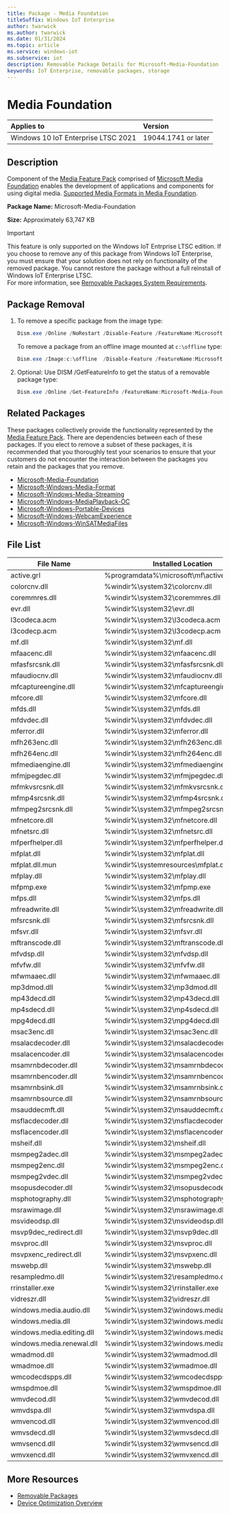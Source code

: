 ```yaml
---
title: Package - Media Foundation
titleSuffix: Windows IoT Enterprise
author: twarwick
ms.author: twarwick
ms.date: 01/31/2024
ms.topic: article
ms.service: windows-iot
ms.subservice: iot
description: Removable Package Details for Microsoft-Media-Foundation
keywords: IoT Enterprise, removable packages, storage
---
```


# Media Foundation

| Applies to                          |  Version            |
|:------------------------------------|:--------------------|
| Windows 10 IoT Enterprise LTSC 2021 | 19044.1741 or later |

## Description  

Component of the [Media Feature Pack](/windows/win32/wmdm/windows-media-device-manager-architecture) comprised of [Microsoft Media Foundation](/windows/win32/medfound/microsoft-media-foundation-sdk) enables the development of applications and components for using digital media. [Supported Media Formats in Media Foundation](/windows/win32/medfound/supported-media-formats-in-media-foundation).  

**Package Name:**  Microsoft-Media-Foundation

**Size:** Approximately 63,747 KB

> [!IMPORTANT]
>
> This feature is only supported on the Windows IoT Entrprise LTSC edition.  If you choose to remove any of this package from Windows IoT Enterprise, you must ensure that your solution does not rely on functionality of the removed package. You cannot restore the package without a full reinstall of Windows IoT Enterprise LTSC.  
> For more information, see [Removable Packages System Requirements](../Removable-Packages.md#system-requirements).

## Package Removal

1. To remove a specific package from the image type:

   ```powershell
   Dism.exe /Online /NoRestart /Disable-Feature /FeatureName:Microsoft-Media-Foundation /PackageName:@Package
   ````

   To remove a package from an offline image mounted at `c:\offline` type:

   ```powershell
   Dism.exe /Image:c:\offline  /Disable-Feature /FeatureName:Microsoft-Media-Foundation /PackageName:@Package
   ```

1. Optional: Use DISM /GetFeatureInfo to get the status of a removable package type:

   ```powershell
   Dism.exe /Online /Get-FeatureInfo /FeatureName:Microsoft-Media-Foundation /PackageName:@Package
   ````

## Related Packages

These packages collectively provide the functionality represented by the [Media Feature Pack](/windows/win32/wmdm/windows-media-device-manager-architecture).  There are dependencies between each of these packages.  If you elect to remove a subset of these packages, it is recommended that you thoroughly test your scenarios to ensure that your customers do not encounter the interaction between the packages you retain and the packages that you remove.

- [Microsoft-Media-Foundation](Microsoft-Media-Foundation.md)
- [Microsoft-Windows-Media-Format](Microsoft-Windows-Media-Format.md)
- [Microsoft-Windows-Media-Streaming](Microsoft-Windows-Media-Streaming.md)
- [Microsoft-Windows-MediaPlayback-OC](Microsoft-Windows-MediaPlayback-OC.md)
- [Microsoft-Windows-Portable-Devices](Microsoft-Windows-Portable-Devices.md)
- [Microsoft-Windows-WebcamExperience](Microsoft-Windows-WebcamExperience.md)
- [Microsoft-Windows-WinSATMediaFiles](Microsoft-Windows-WinSATMediaFiles.md)

## File List

| File Name                 | Installed Location |
|---------------------------|--------------------|
| active.grl                | %programdata%\microsoft\mf\active.grl |
| colorcnv.dll              | %windir%\system32\colorcnv.dll |
| coremmres.dll             | %windir%\system32\coremmres.dll |
| evr.dll                   | %windir%\system32\evr.dll |
| l3codeca.acm              | %windir%\system32\l3codeca.acm |
| l3codecp.acm              | %windir%\system32\l3codecp.acm |
| mf.dll                    | %windir%\system32\mf.dll |
| mfaacenc.dll              | %windir%\system32\mfaacenc.dll |
| mfasfsrcsnk.dll           | %windir%\system32\mfasfsrcsnk.dll |
| mfaudiocnv.dll            | %windir%\system32\mfaudiocnv.dll |
| mfcaptureengine.dll       | %windir%\system32\mfcaptureengine.dll |
| mfcore.dll                | %windir%\system32\mfcore.dll |
| mfds.dll                  | %windir%\system32\mfds.dll |
| mfdvdec.dll               | %windir%\system32\mfdvdec.dll |
| mferror.dll               | %windir%\system32\mferror.dll |
| mfh263enc.dll             | %windir%\system32\mfh263enc.dll |
| mfh264enc.dll             | %windir%\system32\mfh264enc.dll |
| mfmediaengine.dll         | %windir%\system32\mfmediaengine.dll |
| mfmjpegdec.dll            | %windir%\system32\mfmjpegdec.dll |
| mfmkvsrcsnk.dll           | %windir%\system32\mfmkvsrcsnk.dll |
| mfmp4srcsnk.dll           | %windir%\system32\mfmp4srcsnk.dll |
| mfmpeg2srcsnk.dll         | %windir%\system32\mfmpeg2srcsnk.dll |
| mfnetcore.dll             | %windir%\system32\mfnetcore.dll |
| mfnetsrc.dll              | %windir%\system32\mfnetsrc.dll |
| mfperfhelper.dll          | %windir%\system32\mfperfhelper.dll |
| mfplat.dll                | %windir%\system32\mfplat.dll |
| mfplat.dll.mun            | %windir%\systemresources\mfplat.dll.mun |
| mfplay.dll                | %windir%\system32\mfplay.dll |
| mfpmp.exe                 | %windir%\system32\mfpmp.exe |
| mfps.dll                  | %windir%\system32\mfps.dll |
| mfreadwrite.dll           | %windir%\system32\mfreadwrite.dll |
| mfsrcsnk.dll              | %windir%\system32\mfsrcsnk.dll |
| mfsvr.dll                 | %windir%\system32\mfsvr.dll |
| mftranscode.dll           | %windir%\system32\mftranscode.dll |
| mfvdsp.dll                | %windir%\system32\mfvdsp.dll |
| mfvfw.dll                 | %windir%\system32\mfvfw.dll |
| mfwmaaec.dll              | %windir%\system32\mfwmaaec.dll |
| mp3dmod.dll               | %windir%\system32\mp3dmod.dll |
| mp43decd.dll              | %windir%\system32\mp43decd.dll |
| mp4sdecd.dll              | %windir%\system32\mp4sdecd.dll |
| mpg4decd.dll              | %windir%\system32\mpg4decd.dll |
| msac3enc.dll              | %windir%\system32\msac3enc.dll |
| msalacdecoder.dll         | %windir%\system32\msalacdecoder.dll |
| msalacencoder.dll         | %windir%\system32\msalacencoder.dll |
| msamrnbdecoder.dll        | %windir%\system32\msamrnbdecoder.dll |
| msamrnbencoder.dll        | %windir%\system32\msamrnbencoder.dll |
| msamrnbsink.dll           | %windir%\system32\msamrnbsink.dll |
| msamrnbsource.dll         | %windir%\system32\msamrnbsource.dll |
| msauddecmft.dll           | %windir%\system32\msauddecmft.dll |
| msflacdecoder.dll         | %windir%\system32\msflacdecoder.dll |
| msflacencoder.dll         | %windir%\system32\msflacencoder.dll |
| msheif.dll                | %windir%\system32\msheif.dll |
| msmpeg2adec.dll           | %windir%\system32\msmpeg2adec.dll |
| msmpeg2enc.dll            | %windir%\system32\msmpeg2enc.dll |
| msmpeg2vdec.dll           | %windir%\system32\msmpeg2vdec.dll |
| msopusdecoder.dll         | %windir%\system32\msopusdecoder.dll |
| msphotography.dll         | %windir%\system32\msphotography.dll |
| msrawimage.dll            | %windir%\system32\msrawimage.dll |
| msvideodsp.dll            | %windir%\system32\msvideodsp.dll |
| msvp9dec_redirect.dll     | %windir%\system32\msvp9dec.dll |
| msvproc.dll               | %windir%\system32\msvproc.dll |
| msvpxenc_redirect.dll     | %windir%\system32\msvpxenc.dll |
| mswebp.dll                | %windir%\system32\mswebp.dll |
| resampledmo.dll           | %windir%\system32\resampledmo.dll |
| rrinstaller.exe           | %windir%\system32\rrinstaller.exe |
| vidreszr.dll              | %windir%\system32\vidreszr.dll |
| windows.media.audio.dll   | %windir%\system32\windows.media.audio.dll |
| windows.media.dll         | %windir%\system32\windows.media.dll |
| windows.media.editing.dll | %windir%\system32\windows.media.editing.dll |
| windows.media.renewal.dll | %windir%\system32\windows.media.renewal.dll |
| wmadmod.dll               | %windir%\system32\wmadmod.dll |
| wmadmoe.dll               | %windir%\system32\wmadmoe.dll |
| wmcodecdspps.dll          | %windir%\system32\wmcodecdspps.dll |
| wmspdmoe.dll              | %windir%\system32\wmspdmoe.dll |
| wmvdecod.dll              | %windir%\system32\wmvdecod.dll |
| wmvdspa.dll               | %windir%\system32\wmvdspa.dll |
| wmvencod.dll              | %windir%\system32\wmvencod.dll |
| wmvsdecd.dll              | %windir%\system32\wmvsdecd.dll |
| wmvsencd.dll              | %windir%\system32\wmvsencd.dll |
| wmvxencd.dll              | %windir%\system32\wmvxencd.dll |

## More Resources

- [Removable Packages](../Removable-Packages.md)
- [Device Optimization Overview](../Overview.md)
